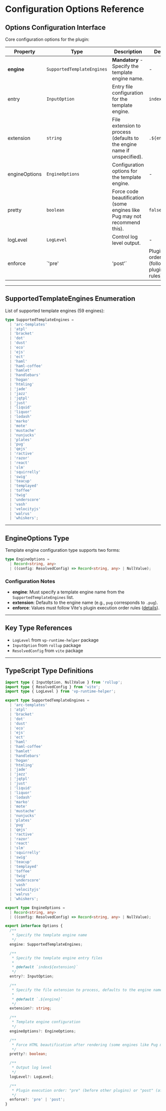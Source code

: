 # Configuration Options Reference

## Options Configuration Interface
Core configuration options for the plugin:

| Property          | Type                          | Description                                                                 | Default Value               |
|-------------------|-------------------------------|-----------------------------------------------------------------------------|-----------------------------|
| **engine**        | `SupportedTemplateEngines`    | **Mandatory** - Specify the template engine name.                           | -                           |
| entry             | `InputOption`                 | Entry file configuration for the template engine.                           | `index${extension}`         |
| extension         | `string`                      | File extension to process (defaults to the engine name if unspecified).      | `.${engine}`                |
| engineOptions     | `EngineOptions`               | Configuration options for the template engine.                              | -                           |
| pretty            | `boolean`                     | Force code beautification (some engines like Pug may not recommend this).   | `false`                     |
| logLevel          | `LogLevel`                    | Control log level output.                                                   | -                           |
| enforce           | `'pre' | 'post'`              | Plugin execution order control (follows Vite plugin ordering rules).         | -                           |

---

## SupportedTemplateEngines Enumeration
List of supported template engines (59 engines):

```typescript
type SupportedTemplateEngines =
  | 'arc-templates'
  | 'atpl'
  | 'bracket'
  | 'dot'
  | 'dust'
  | 'eco'
  | 'ejs'
  | 'ect'
  | 'haml'
  | 'haml-coffee'
  | 'hamlet'
  | 'handlebars'
  | 'hogan'
  | 'htmling'
  | 'jade'
  | 'jazz'
  | 'jqtpl'
  | 'just'
  | 'liquid'
  | 'liquor'
  | 'lodash'
  | 'marko'
  | 'mote'
  | 'mustache'
  | 'nunjucks'
  | 'plates'
  | 'pug'
  | 'qejs'
  | 'ractive'
  | 'razor'
  | 'react'
  | 'slm'
  | 'squirrelly'
  | 'swig'
  | 'teacup'
  | 'templayed'
  | 'toffee'
  | 'twig'
  | 'underscore'
  | 'vash'
  | 'velocityjs'
  | 'walrus'
  | 'whiskers';
```

---

## EngineOptions Type
Template engine configuration type supports two forms:
```typescript
type EngineOptions =
  | Record<string, any>
  | ((config: ResolvedConfig) => Record<string, any> | NullValue);
```

### Configuration Notes
- **engine**: Must specify a template engine name from the `SupportedTemplateEngines` list.
- **extension**: Defaults to the engine name (e.g., `pug` corresponds to `.pug`).
- **enforce**: Values must follow Vite's plugin execution order rules ([details](https://vitejs.dev/guide/api-plugin.html#plugin-ordering)).

---

## Key Type References
- `LogLevel` from `vp-runtime-helper` package
- `InputOption` from `rollup` package
- `ResolvedConfig` from `vite` package

---

## TypeScript Type Definitions

```typescript
import type { InputOption, NullValue } from 'rollup';
import type { ResolvedConfig } from 'vite';
import type { LogLevel } from 'vp-runtime-helper';

export type SupportedTemplateEngines =
  | 'arc-templates'
  | 'atpl'
  | 'bracket'
  | 'dot'
  | 'dust'
  | 'eco'
  | 'ejs'
  | 'ect'
  | 'haml'
  | 'haml-coffee'
  | 'hamlet'
  | 'handlebars'
  | 'hogan'
  | 'htmling'
  | 'jade'
  | 'jazz'
  | 'jqtpl'
  | 'just'
  | 'liquid'
  | 'liquor'
  | 'lodash'
  | 'marko'
  | 'mote'
  | 'mustache'
  | 'nunjucks'
  | 'plates'
  | 'pug'
  | 'qejs'
  | 'ractive'
  | 'razor'
  | 'react'
  | 'slm'
  | 'squirrelly'
  | 'swig'
  | 'teacup'
  | 'templayed'
  | 'toffee'
  | 'twig'
  | 'underscore'
  | 'vash'
  | 'velocityjs'
  | 'walrus'
  | 'whiskers';

export type EngineOptions =
  | Record<string, any>
  | ((config: ResolvedConfig) => Record<string, any> | NullValue);

export interface Options {
  /**
   * Specify the template engine name
   */
  engine: SupportedTemplateEngines;

  /**
   * Specify the template engine entry files
   *
   * @default `index${extension}`
   */
  entry?: InputOption;

  /**
   * Specify the file extension to process, defaults to the engine name
   *
   * @default `.${engine}`
   */
  extension?: string;

  /**
   * Template engine configuration
   */
  engineOptions?: EngineOptions;

  /**
   * Force HTML beautification after rendering (some engines like Pug may not support this)
   */
  pretty?: boolean;

  /**
   * Output log level
   */
  logLevel?: LogLevel;

  /**
   * Plugin execution order: "pre" (before other plugins) or "post" (after)
   */
  enforce?: 'pre' | 'post';
}
```
